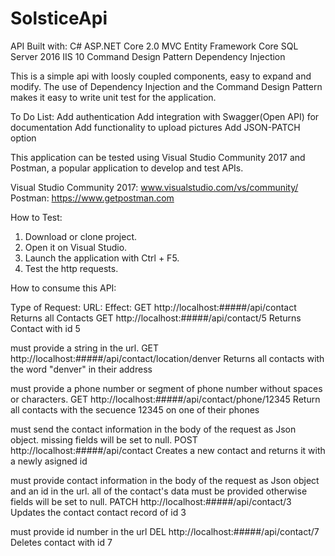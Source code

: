 # SolsticeApi

API Built with:
C#
ASP.NET Core 2.0 MVC
Entity Framework Core
SQL Server 2016
IIS 10
Command Design Pattern
Dependency Injection

This is a simple api with loosly coupled components, easy to expand and modify.
The use of Dependency Injection and the Command Design Pattern makes it easy to write unit test for the application.

To Do List:
Add authentication
Add integration with Swagger(Open API) for documentation
Add functionality to upload pictures
Add JSON-PATCH option


This application can be tested using Visual Studio Community 2017 and Postman, a popular application to develop and test APIs.

Visual Studio Community 2017: www.visualstudio.com/vs/community/
Postman: https://www.getpostman.com

How to Test:
1. Download or clone project.
2. Open it on Visual Studio.
3. Launch the application with Ctrl + F5.
4. Test the http requests.

How to consume this API:

Type of Request:    URL:                                                Effect:
GET                 http://localhost:#####/api/contact                  Returns all Contacts
GET                 http://localhost:#####/api/contact/5                Returns Contact with id 5


must provide a string in the url.
GET                 http://localhost:#####/api/contact/location/denver  Returns all contacts with the word "denver" in their address 


must provide a phone number or segment of phone number without spaces or characters.
GET                 http://localhost:#####/api/contact/phone/12345      Return all contacts with the secuence 12345 on one of their phones      


must send the contact information in the body of the request as Json object. missing fields will be set to null.
POST                http://localhost:#####/api/contact     Creates a new contact and returns it with a newly asigned id


must provide contact information in the body of the request as Json object and an id in the url.
all of the contact's data must be provided otherwise fields will be set to null.
PATCH               http://localhost:#####/api/contact/3                 Updates the contact contact record of id 3

must provide id number in the url
DEL                 http://localhost:#####/api/contact/7                 Deletes contact with id 7



















